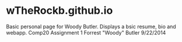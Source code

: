 wTheRockb.github.io
===================

Basic personal page for Woody Butler. Displays a bsic resume, bio and webapp.
Comp20 Assignment 1
Forrest "Woody" Butler
9/22/2014

